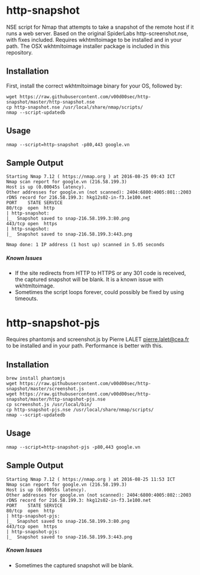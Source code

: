 # http-snapshot
NSE script for Nmap that attempts to take a snapshot of the remote host if it runs a web server.  Based on the original SpiderLabs http-screenshot.nse, with fixes included. Requires wkhtmltoimage to be installed and in your path. The OSX wkhtmltoimage installer package is included in this repository.
## Installation
First, install the correct wkhtmltoimage binary for your OS, followed by:
```
wget https://raw.githubusercontent.com/v00d00sec/http-snapshot/master/http-snapshot.nse
cp http-snapshot.nse /usr/local/share/nmap/scripts/
nmap --script-updatedb
```
## Usage
```
nmap --script=http-snapshot -p80,443 google.vn
```
## Sample Output
```
Starting Nmap 7.12 ( https://nmap.org ) at 2016-08-25 09:43 ICT
Nmap scan report for google.vn (216.58.199.3)
Host is up (0.00045s latency).
Other addresses for google.vn (not scanned): 2404:6800:4005:801::2003
rDNS record for 216.58.199.3: hkg12s02-in-f3.1e100.net
PORT    STATE SERVICE
80/tcp  open  http
| http-snapshot:
|_  Snapshot saved to snap-216.58.199.3:80.png
443/tcp open  https
| http-snapshot:
|_  Snapshot saved to snap-216.58.199.3:443.png

Nmap done: 1 IP address (1 host up) scanned in 5.05 seconds
```
##### Known Issues
- If the site redirects from HTTP to HTTPS or any 301 code is received, the captured snapshot will be blank. It is a known issue with wkhtmltoimage. 
- Sometimes the script loops forever, could possibly be fixed by using timeouts.

# http-snapshot-pjs
Requires phantomjs and screenshot.js by Pierre LALET <pierre.lalet@cea.fr> to be installed and in your path. Performance is better with this.
## Installation
```
brew install phantomjs
wget https://raw.githubusercontent.com/v00d00sec/http-snapshot/master/screenshot.js
wget https://raw.githubusercontent.com/v00d00sec/http-snapshot/master/http-snapshot-pjs.nse
cp screenshot.js /usr/local/bin/
cp http-snapshot-pjs.nse /usr/local/share/nmap/scripts/
nmap --script-updatedb
```
## Usage
```
nmap --script=http-snapshot-pjs -p80,443 google.vn
```
## Sample Output
```
Starting Nmap 7.12 ( https://nmap.org ) at 2016-08-25 11:53 ICT
Nmap scan report for google.vn (216.58.199.3)
Host is up (0.00055s latency).
Other addresses for google.vn (not scanned): 2404:6800:4005:802::2003
rDNS record for 216.58.199.3: hkg12s02-in-f3.1e100.net
PORT    STATE SERVICE
80/tcp  open  http
| http-snapshot-pjs:
|_  Snapshot saved to snap-216.58.199.3:80.png
443/tcp open  https
| http-snapshot-pjs:
|_  Snapshot saved to snap-216.58.199.3:443.png
```
##### Known Issues
- Sometimes the captured snapshot will be blank.
